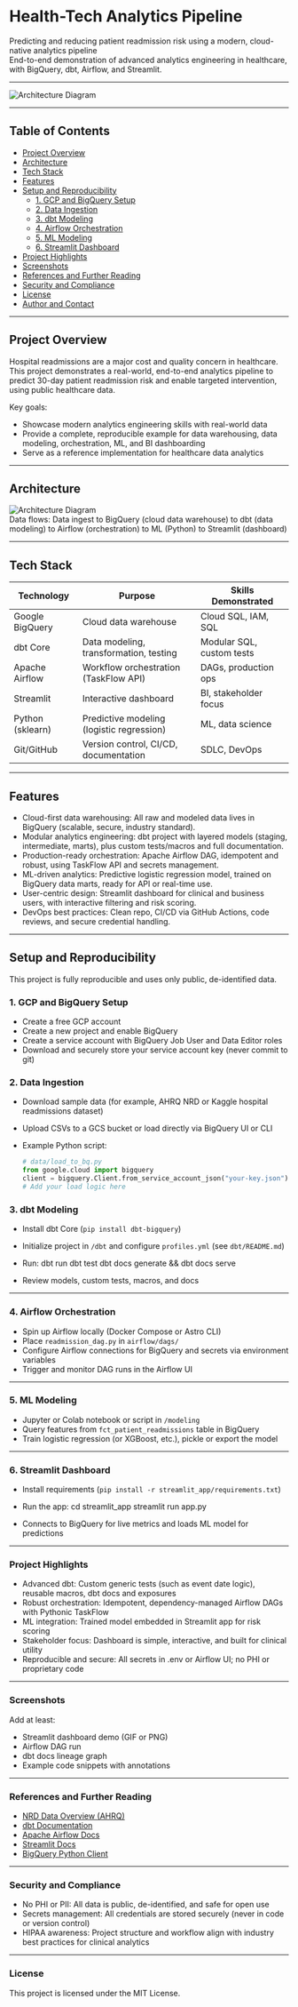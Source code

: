 # Health-Tech Analytics Pipeline

Predicting and reducing patient readmission risk using a modern, cloud-native analytics pipeline  
End-to-end demonstration of advanced analytics engineering in healthcare, with BigQuery, dbt, Airflow, and Streamlit.

---

![Architecture Diagram](docs/)
 
---

## Table of Contents

- [Project Overview](#project-overview)
- [Architecture](#architecture)
- [Tech Stack](#tech-stack)
- [Features](#features)
- [Setup and Reproducibility](#setup-and-reproducibility)
  - [1. GCP and BigQuery Setup](#1-gcp-and-bigquery-setup)
  - [2. Data Ingestion](#2-data-ingestion)
  - [3. dbt Modeling](#3-dbt-modeling)
  - [4. Airflow Orchestration](#4-airflow-orchestration)
  - [5. ML Modeling](#5-ml-modeling)
  - [6. Streamlit Dashboard](#6-streamlit-dashboard)
- [Project Highlights](#project-highlights)
- [Screenshots](#screenshots)
- [References and Further Reading](#references-and-further-reading)
- [Security and Compliance](#security-and-compliance)
- [License](#license)
- [Author and Contact](#author-and-contact)

---

## Project Overview

Hospital readmissions are a major cost and quality concern in healthcare. This project demonstrates a real-world, end-to-end analytics pipeline to predict 30-day patient readmission risk and enable targeted intervention, using public healthcare data.

Key goals:
- Showcase modern analytics engineering skills with real-world data
- Provide a complete, reproducible example for data warehousing, data modeling, orchestration, ML, and BI dashboarding
- Serve as a reference implementation for healthcare data analytics

---

## Architecture

![Architecture Diagram](docs/architecture.png)  
Data flows: Data ingest to BigQuery (cloud data warehouse) to dbt (data modeling) to Airflow (orchestration) to ML (Python) to Streamlit (dashboard)

---

## Tech Stack

| Technology        | Purpose                                        | Skills Demonstrated          |
|-------------------|------------------------------------------------|-----------------------------|
| Google BigQuery   | Cloud data warehouse                           | Cloud SQL, IAM, SQL         |
| dbt Core          | Data modeling, transformation, testing         | Modular SQL, custom tests   |
| Apache Airflow    | Workflow orchestration (TaskFlow API)          | DAGs, production ops        |
| Streamlit         | Interactive dashboard                          | BI, stakeholder focus       |
| Python (sklearn)  | Predictive modeling (logistic regression)      | ML, data science            |
| Git/GitHub        | Version control, CI/CD, documentation          | SDLC, DevOps                |

---

## Features

- Cloud-first data warehousing: All raw and modeled data lives in BigQuery (scalable, secure, industry standard).
- Modular analytics engineering: dbt project with layered models (staging, intermediate, marts), plus custom tests/macros and full documentation.
- Production-ready orchestration: Apache Airflow DAG, idempotent and robust, using TaskFlow API and secrets management.
- ML-driven analytics: Predictive logistic regression model, trained on BigQuery data marts, ready for API or real-time use.
- User-centric design: Streamlit dashboard for clinical and business users, with interactive filtering and risk scoring.
- DevOps best practices: Clean repo, CI/CD via GitHub Actions, code reviews, and secure credential handling.

---

## Setup and Reproducibility

This project is fully reproducible and uses only public, de-identified data.

### 1. GCP and BigQuery Setup

- Create a free GCP account
- Create a new project and enable BigQuery
- Create a service account with BigQuery Job User and Data Editor roles
- Download and securely store your service account key (never commit to git)

### 2. Data Ingestion

- Download sample data (for example, AHRQ NRD or Kaggle hospital readmissions dataset)
- Upload CSVs to a GCS bucket or load directly via BigQuery UI or CLI
- Example Python script:

  ```python
  # data/load_to_bq.py
  from google.cloud import bigquery
  client = bigquery.Client.from_service_account_json("your-key.json")
  # Add your load logic here


### 3. dbt Modeling

- Install dbt Core (`pip install dbt-bigquery`)
- Initialize project in `/dbt` and configure `profiles.yml` (see `dbt/README.md`)
- Run:
dbt run
dbt test
dbt docs generate && dbt docs serve


- Review models, custom tests, macros, and docs

---

### 4. Airflow Orchestration

- Spin up Airflow locally (Docker Compose or Astro CLI)
- Place `readmission_dag.py` in `airflow/dags/`
- Configure Airflow connections for BigQuery and secrets via environment variables
- Trigger and monitor DAG runs in the Airflow UI

---

### 5. ML Modeling

- Jupyter or Colab notebook or script in `/modeling`
- Query features from `fct_patient_readmissions` table in BigQuery
- Train logistic regression (or XGBoost, etc.), pickle or export the model

---

### 6. Streamlit Dashboard

- Install requirements (`pip install -r streamlit_app/requirements.txt`)
- Run the app:
cd streamlit_app
streamlit run app.py


- Connects to BigQuery for live metrics and loads ML model for predictions

---

### Project Highlights

- Advanced dbt: Custom generic tests (such as event date logic), reusable macros, dbt docs and exposures
- Robust orchestration: Idempotent, dependency-managed Airflow DAGs with Pythonic TaskFlow
- ML integration: Trained model embedded in Streamlit app for risk scoring
- Stakeholder focus: Dashboard is simple, interactive, and built for clinical utility
- Reproducible and secure: All secrets in .env or Airflow UI; no PHI or proprietary code

---

### Screenshots

Add at least:

- Streamlit dashboard demo (GIF or PNG)
- Airflow DAG run
- dbt docs lineage graph
- Example code snippets with annotations

---

### References and Further Reading

- [NRD Data Overview (AHRQ)](https://www.hcup-us.ahrq.gov/nrdoverview.jsp)
- [dbt Documentation](https://docs.getdbt.com/)
- [Apache Airflow Docs](https://airflow.apache.org/docs/)
- [Streamlit Docs](https://docs.streamlit.io/)
- [BigQuery Python Client](https://cloud.google.com/bigquery/docs/reference/libraries)

---

### Security and Compliance

- No PHI or PII: All data is public, de-identified, and safe for open use
- Secrets management: All credentials are stored securely (never in code or version control)
- HIPAA awareness: Project structure and workflow align with industry best practices for clinical analytics

---

### License

This project is licensed under the MIT License. 

